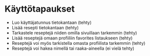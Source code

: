 # Käyttötapaukset

* Luo käyttäjatunnus tietokantaan (tehty)
* Lisää resepti tietokantaan (tehty)
* Tarkastele reseptejä niiden omilla sivuillaan tarkemmin (tehty)
* Lisää reseptejä omaan profiiliin favorites listaukseen (tehty)
* Reseptejä voi myös tarkistella omasta profiilista tarkemmin (tehty)
* Reseptejä voi hakea nimellä tai raaka-aineella (ei vielä tehty)
